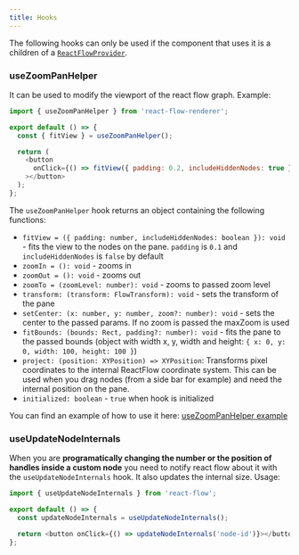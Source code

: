 ```yaml
---
title: Hooks
---
```


The following hooks can only be used if the component that uses it is a children of a [`ReactFlowProvider`](/docs/api/components/provider/).

### useZoomPanHelper

It can be used to modify the viewport of the react flow graph. Example:

```javascript
import { useZoomPanHelper } from 'react-flow-renderer';

export default () => {
  const { fitView } = useZoomPanHelper();

  return (
    <button
      onClick={() => fitView({ padding: 0.2, includeHiddenNodes: true })}
    ></button>
  );
};
```

The `useZoomPanHelper` hook returns an object containing the following functions:

- `fitView = ({ padding: number, includeHiddenNodes: boolean }): void` - fits the view to the nodes on the pane. `padding` is `0.1` and `includeHiddenNodes` is `false` by default
- `zoomIn = (): void` - zooms in
- `zoomOut = (): void` - zooms out
- `zoomTo = (zoomLevel: number): void` - zooms to passed zoom level
- `transform: (transform: FlowTransform): void` - sets the transform of the pane
- `setCenter: (x: number, y: number, zoom?: number): void` - sets the center to the passed params. If no zoom is passed the maxZoom is used
- `fitBounds: (bounds: Rect, padding?: number): void` - fits the pane to the passed bounds (object with width x, y, width and height: `{ x: 0, y: 0, width: 100, height: 100 }`)
- `project: (position: XYPosition) => XYPosition`: Transforms pixel coordinates to the internal ReactFlow coordinate system. This can be used when you drag nodes (from a side bar for example) and need the internal position on the pane.
- `initialized: boolean` - `true` when hook is initialized

You can find an example of how to use it here: [useZoomPanHelper example](/examples/use-zoom-pan-helper-hook/)

### useUpdateNodeInternals

When you are **programatically changing the number or the position of handles inside a custom node** you need to notify react flow about it with the `useUpdateNodeInternals` hook. It also updates the internal size. Usage:

```javascript
import { useUpdateNodeInternals } from 'react-flow';

export default () => {
  const updateNodeInternals = useUpdateNodeInternals();

  return <button onClick={() => updateNodeInternals('node-id')}></button>;
};
```
